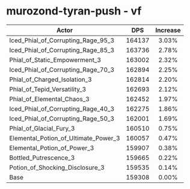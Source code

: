 # murozond-tyran-push - vf
| Actor | DPS | Increase |
|---|:---:|:---:|
|Iced_Phial_of_Corrupting_Rage_95_3|164137|3.03%|
|Iced_Phial_of_Corrupting_Rage_85_3|163736|2.78%|
|Phial_of_Static_Empowerment_3|163002|2.32%|
|Iced_Phial_of_Corrupting_Rage_70_3|162894|2.25%|
|Phial_of_Charged_Isolation_3|162814|2.20%|
|Phial_of_Tepid_Versatility_3|162693|2.12%|
|Phial_of_Elemental_Chaos_3|162452|1.97%|
|Iced_Phial_of_Corrupting_Rage_40_3|162275|1.86%|
|Iced_Phial_of_Corrupting_Rage_50_3|162001|1.69%|
|Phial_of_Glacial_Fury_3|160510|0.75%|
|Elemental_Potion_of_Ultimate_Power_3|160057|0.47%|
|Elemental_Potion_of_Power_3|159907|0.38%|
|Bottled_Putrescence_3|159665|0.22%|
|Potion_of_Shocking_Disclosure_3|159535|0.14%|
|Base|159308|0.00%|
